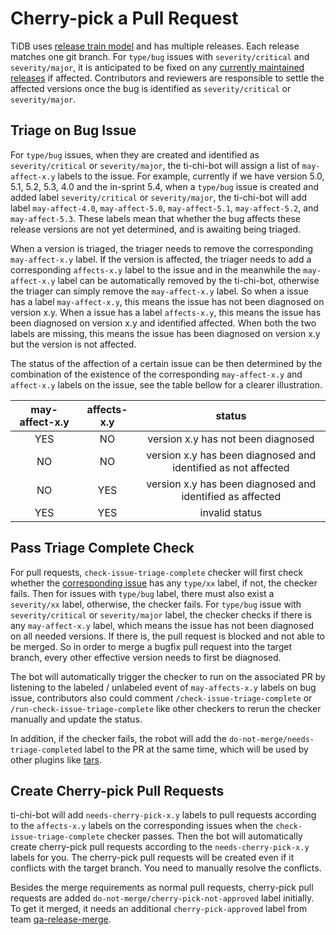# Cherry-pick a Pull Request

TiDB uses [release train model](../project-management/release-train-model.md) and has multiple releases. Each release matches one git branch. For `type/bug` issues with `severity/critical` and `severity/major`, it is anticipated to be fixed on any [currently maintained releases](https://pingcap.github.io/tidb-dev-guide/project-management/release-train-model.html#what-is-tidb-version-mechanism-under-release-train-model) if affected. Contributors and reviewers are responsible to settle the affected versions once the bug is identified as `severity/critical` or `severity/major`.

## Triage on Bug Issue

For `type/bug` issues, when they are created and identified as `severity/critical` or `severity/major`, the ti-chi-bot will assign a list of `may-affect-x.y` labels to the issue. For example, currently if we have version 5.0, 5.1, 5.2, 5.3, 4.0 and the in-sprint 5.4, when a `type/bug` issue is created and added label `severity/critical` or `severity/major`, the ti-chi-bot will add label `may-affect-4.0`, `may-affect-5.0`, `may-affect-5.1`, `may-affect-5.2`, and `may-affect-5.3`. These labels mean that whether the bug affects these release versions are not yet determined, and is awaiting being triaged.

When a version is triaged, the triager needs to remove the corresponding `may-affect-x.y` label. If the version is affected, the triager needs to add a corresponding `affects-x.y` label to the issue and in the meanwhile the `may-affect-x.y` label can be automatically removed by the ti-chi-bot, otherwise the triager can simply remove the `may-affect-x.y` label. So when a issue has a label `may-affect-x.y`, this means the issue has not been diagnosed on version x.y. When a issue has a label `affects-x.y`, this means the issue has been diagnosed on version x.y and identified affected. When both the two labels are missing, this means the issue has been diagnosed on version x.y but the version is not affected.

The status of the affection of a certain issue can be then determined by the combination of the existence of the corresponding `may-affect-x.y` and `affect-x.y` labels on the issue, see the table bellow for a clearer illustration.

| may-affect-x.y | affects-x.y |                         status                                |
|:--------------:|:-----------:|:-------------------------------------------------------------:|
|     YES        |    NO       | version x.y has not been diagnosed                            |
|     NO         |    NO       | version x.y has been diagnosed and identified as not affected |
|     NO         |    YES      | version x.y has been diagnosed and identified as affected     |
|     YES        |    YES      | invalid status                                                |

## Pass Triage Complete Check

For pull requests, `check-issue-triage-complete` checker will first check whether the [corresponding issue](https://pingcap.github.io/tidb-dev-guide/contribute-to-tidb/contribute-code.html#referring-to-an-issue) has any `type/xx` label, if not, the checker fails. Then for issues with `type/bug` label, there must also exist a `severity/xx` label, otherwise, the checker fails. For `type/bug` issue with `severity/critical` or `severity/major` label, the checker checks if there is any `may-affect-x.y` label, which means the issue has not been diagnosed on all needed versions. If there is, the pull request is blocked and not able to be merged. So in order to merge a bugfix pull request into the target branch, every other effective version needs to first be diagnosed.

The bot will automatically trigger the checker to run on the associated PR by listening to the labeled / unlabeled event of `may-affects-x.y` labels on bug issue, contributors also could comment `/check-issue-triage-complete` or `/run-check-issue-triage-complete` like other checkers to rerun the checker manually and update the status. 

In addition, if the checker fails, the robot will add the `do-not-merge/needs-triage-completed` label to the PR at the same time, which will be used by other plugins like [tars](https://book.prow.tidb.io/#/en/plugins/tars).

## Create Cherry-pick Pull Requests

ti-chi-bot will add `needs-cherry-pick-x.y` labels to pull requests according to the `affects-x.y` labels on the corresponding issues when the `check-issue-triage-complete` checker passes. Then the bot will automatically create cherry-pick pull requests according to the `needs-cherry-pick-x.y` labels for you. The cherry-pick pull requests will be created even if it conflicts with the target branch. You need to manually resolve the conflicts.

Besides the merge requirements as normal pull requests, cherry-pick pull requests are added `do-not-merge/cherry-pick-not-approved` label initially. To get it merged, it needs an additional `cherry-pick-approved` label from team [qa-release-merge](https://github.com/orgs/pingcap/teams/qa-release-merge/members).
